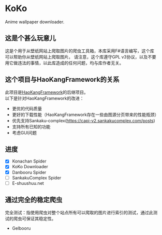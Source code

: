 # KoKo
Anime wallpaper downloader.

## 这是个甚么玩意儿
这是个用于从壁纸网站上爬取图片的爬虫工具箱，本库采用F#语言编写，这个库可以帮助你从壁纸网站上爬取图片。 请注意，这个库遵守GPL v3协议，以及不要用它做违法的事情，以此库造成的任何问题，均与库作者无关。    


## 这个项目与HaoKangFramework的关系
此项目是[HaoKangFramework](https://github.com/Seng-Jik/HaoKangFramework)的后继项目。    
以下是针对HaoKangFramework的改进：
* 更优的代码质量
* 更好的下载性能（HaoKangFramework存在一些由图源分页带来的性能瓶颈）
* 优先支持Sankaku-complex(https://capi-v2.sankakucomplex.com/posts)
* 支持所有已知的功能
* 考虑GUI问题

## 进度
- [x] Konachan Spider
- [x] KoKo Downloader
- [x] Danbooru Spider
- [ ] SankakuComplex Spider
- [ ] E-shuushuu.net

## 通过完全的稳定爬虫
完全测试：指使用爬虫对整个站点所有可以爬取的图片进行索引的测试，通过此测试的爬虫可保证其稳定性。   
* Gelbooru
